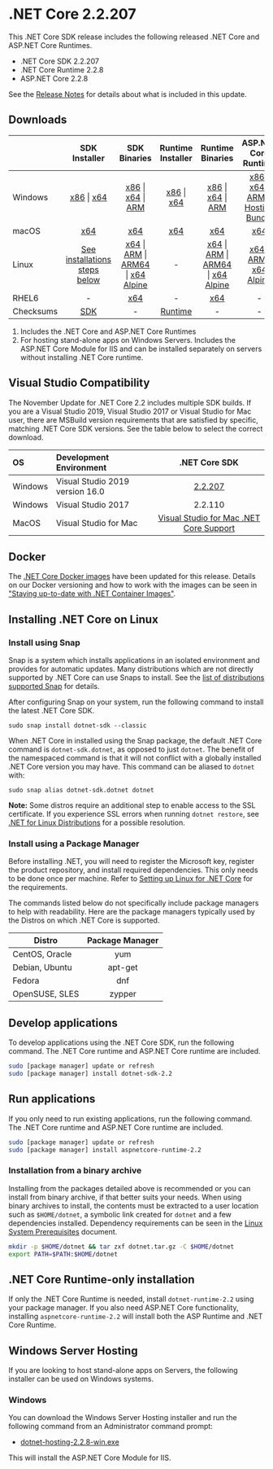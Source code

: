 # .NET Core 2.2.207

This .NET Core SDK release includes the following released .NET Core and ASP.NET Core Runtimes.

* .NET Core SDK 2.2.207
* .NET Core Runtime 2.2.8
* ASP.NET Core 2.2.8

See the [Release Notes](2.2.8.md) for details about what is included in this update.

## Downloads

|           | SDK Installer                        | SDK Binaries                 | Runtime Installer                                        | Runtime Binaries                                 | ASP.NET Core Runtime           |
| --------- | :------------------------------------------:     | :----------------------:                 | :---------------------------:                            | :-------------------------:                      | :-----------------:            |
| Windows   | [x86][dotnet-sdk-win-x86.exe] \| [x64][dotnet-sdk-win-x64.exe] | [x86][dotnet-sdk-win-x86.zip] \| [x64][dotnet-sdk-win-x64.zip] \| [ARM][dotnet-sdk-win-arm.zip] | [x86][dotnet-runtime-win-x86.exe] \| [x64][dotnet-runtime-win-x64.exe] | [x86][dotnet-runtime-win-x86.zip] \| [x64][dotnet-runtime-win-x64.zip] \| [ARM][dotnet-runtime-win-arm.zip] | [x86][aspnetcore-runtime-win-x86.exe] \| [x64][aspnetcore-runtime-win-x64.exe] \| [ARM][aspnetcore-runtime-win-arm.zip] \|; [Hosting Bundle][dotnet-hosting-win.exe] |
| macOS     | [x64][dotnet-sdk-osx-x64.pkg]  | [x64][dotnet-sdk-osx-x64.tar.gz]     | [x64][dotnet-runtime-osx-x64.pkg] | [x64][dotnet-runtime-osx-x64.tar.gz] | [x64][aspnetcore-runtime-osx-x64.tar.gz]|
| Linux     | [See installations steps below][linux-install]   | [x64][dotnet-sdk-linux-x64.tar.gz] \| [ARM][dotnet-sdk-linux-arm.tar.gz] \| [ARM64][dotnet-sdk-linux-arm64.tar.gz] \| [x64 Alpine][dotnet-sdk-linux-musl-x64.tar.gz] | - | [x64][dotnet-runtime-linux-x64.tar.gz] \| [ARM][dotnet-runtime-linux-arm.tar.gz] \| [ARM64][dotnet-runtime-linux-arm64.tar.gz] \| [x64 Alpine][dotnet-runtime-linux-musl-x64.tar.gz] | [x64][aspnetcore-runtime-linux-x64.tar.gz]  \| [ARM][aspnetcore-runtime-linux-arm.tar.gz] \| [x64 Alpine][aspnetcore-runtime-linux-musl-x64.tar.gz] |
| RHEL6     | -                                                | [x64][dotnet-sdk-rhel.6-x64.tar.gz]                    | -                                                        | [x64][dotnet-runtime-rhel.6-x64.tar.gz] | - |
| Checksums | [SDK][checksums-sdk]                             | -                                        | [Runtime][checksums-runtime]                             | - | - |

1. Includes the .NET Core and ASP.NET Core Runtimes
2. For hosting stand-alone apps on Windows Servers. Includes the ASP.NET Core Module for IIS and can be installed separately on servers without installing .NET Core runtime.

## Visual Studio Compatibility

The November Update for .NET Core 2.2 includes multiple SDK builds. If you are a Visual Studio 2019, Visual Studio 2017 or Visual Studio for Mac user, there are MSBuild version requirements that are satisfied by specific, matching .NET Core SDK versions. See the table below to select the correct download.

| OS | Development Environment | .NET Core SDK |
| :-- | :-- | :--: |
| Windows | Visual Studio 2019 version 16.0 | [2.2.207](#downloads) |
| Windows | Visual Studio 2017 | 2.2.110 |
| MacOS | Visual Studio for Mac | [Visual Studio for Mac .NET Core Support](https://learn.microsoft.com/visualstudio/mac/net-core-support) |

## Docker

The [.NET Core Docker images](https://hub.docker.com/r/microsoft/dotnet/) have been updated for this release. Details on our Docker versioning and how to work with the images can be seen in ["Staying up-to-date with .NET Container Images"](https://devblogs.microsoft.com/dotnet/staying-up-to-date-with-net-container-images/).

## Installing .NET Core on Linux

### Install using Snap

Snap is a system which installs applications in an isolated environment and provides for automatic updates. Many distributions which are not directly supported by .NET Core can use Snaps to install. See the [list of distributions supported Snap](https://docs.snapcraft.io/installing-snapd/6735) for details.

After configuring Snap on your system, run the following command to install the latest .NET Core SDK.

`sudo snap install dotnet-sdk --classic`

When .NET Core in installed using the Snap package, the default .NET Core command is `dotnet-sdk.dotnet`, as opposed to just `dotnet`. The benefit of the namespaced command is that it will not conflict with a globally installed .NET Core version you may have. This command can be aliased to `dotnet` with:

`sudo snap alias dotnet-sdk.dotnet dotnet`

**Note:** Some distros require an additional step to enable access to the SSL certificate. If you experience SSL errors when running `dotnet restore`, see [.NET for Linux Distributions](../../../linux.md) for a possible resolution.

### Install using a Package Manager

Before installing .NET, you will need to register the Microsoft key, register the product repository, and install required dependencies. This only needs to be done once per machine. Refer to [Setting up Linux for .NET Core][linux-install] for the requirements.

The commands listed below do not specifically include package managers to help with readability. Here are the package managers typically used by the Distros on which .NET Core is supported.

| Distro | Package Manager  |
| ---             | :----:  |
| CentOS, Oracle  | yum     |
| Debian, Ubuntu  | apt-get |
| Fedora          | dnf     |
| OpenSUSE, SLES  | zypper  |

## Develop applications

To develop applications using the .NET Core SDK, run the following command. The .NET Core runtime and ASP.NET Core runtime are included.

```bash
sudo [package manager] update or refresh
sudo [package manager] install dotnet-sdk-2.2
```

## Run applications

If you only need to run existing applications, run the following command. The .NET Core runtime and ASP.NET Core runtime are included.

```bash
sudo [package manager] update or refresh
sudo [package manager] install aspnetcore-runtime-2.2
```

### Installation from a binary archive

Installing from the packages detailed above is recommended or you can install from binary archive, if that better suits your needs. When using binary archives to install, the contents must be extracted to a user location such as `$HOME/dotnet`, a symbolic link created for `dotnet` and a few dependencies installed.
Dependency requirements can be seen in the [Linux System Prerequisites](https://github.com/dotnet/core/blob/main/linux.md) document.

```bash
mkdir -p $HOME/dotnet && tar zxf dotnet.tar.gz -C $HOME/dotnet
export PATH=$PATH:$HOME/dotnet
```

## .NET Core Runtime-only installation

If only the .NET Core Runtime is needed, install `dotnet-runtime-2.2` using your package manager. If you also need ASP.NET Core functionality, installing `aspnetcore-runtime-2.2` will install both the ASP Runtime and .NET Core Runtime.

## Windows Server Hosting

If you are looking to host stand-alone apps on Servers, the following installer can be used on Windows systems.

### Windows

You can download the Windows Server Hosting installer and run the following command from an Administrator command prompt:

* [dotnet-hosting-2.2.8-win.exe][dotnet-hosting-win.exe]

This will install the ASP.NET Core Module for IIS.

[checksums-runtime]: https://builds.dotnet.microsoft.com/dotnet/checksums/2.2.8-sha.txt
[checksums-sdk]: https://builds.dotnet.microsoft.com/dotnet/checksums/2.2.8-sha.txt

[linux-install]: https://learn.microsoft.com/dotnet/core/install/linux

[//]: # ( Runtime 2.2.8)
[dotnet-runtime-linux-arm.tar.gz]: https://download.visualstudio.microsoft.com/download/pr/97595553-470b-45bc-842d-aff8da46d4c4/46ee25ac85e4844df0e7f0fb9229755c/dotnet-runtime-2.2.8-linux-arm.tar.gz
[dotnet-runtime-linux-arm64.tar.gz]: https://download.visualstudio.microsoft.com/download/pr/8595cc08-1588-4e28-b765-1201b447c99b/342cf07ff5e3adb396d17da2de0d359b/dotnet-runtime-2.2.8-linux-arm64.tar.gz
[dotnet-runtime-linux-musl-x64.tar.gz]: https://download.visualstudio.microsoft.com/download/pr/f5e25e07-9934-4323-9f8b-164e2a829063/d95bd8e5f1dd52168ebf4fb9594507b1/dotnet-runtime-2.2.8-linux-musl-x64.tar.gz
[dotnet-runtime-linux-x64.tar.gz]: https://download.visualstudio.microsoft.com/download/pr/3fbca771-e7d3-45bf-8e77-cfc1c5c41810/e118d44f5a6df21714abd8316e2e042b/dotnet-runtime-2.2.8-linux-x64.tar.gz
[dotnet-runtime-osx-x64.pkg]: https://download.visualstudio.microsoft.com/download/pr/fcec560f-0ae9-4d60-8528-13a11150805a/97c10e386a0cb1a7c2312fcf7bf87823/dotnet-runtime-2.2.8-osx-x64.pkg
[dotnet-runtime-osx-x64.tar.gz]: https://download.visualstudio.microsoft.com/download/pr/bbd4e493-6eed-45e8-90ed-7be0f1270c7a/2d19adb63887d3b02301361117bbe4f5/dotnet-runtime-2.2.8-osx-x64.tar.gz
[dotnet-runtime-rhel.6-x64.tar.gz]: https://download.visualstudio.microsoft.com/download/pr/fcefad8a-38da-4f06-8039-8b6053cd5d84/4548d460aac1744ad6ddd253bbb4422d/dotnet-runtime-2.2.8-rhel.6-x64.tar.gz
[dotnet-runtime-win-arm.zip]: https://download.visualstudio.microsoft.com/download/pr/584be079-dde5-465d-9f9b-04183458dd07/a666047a3ae292cb97d74e466320e600/dotnet-runtime-2.2.8-win-arm.zip
[dotnet-runtime-win-x64.exe]: https://download.visualstudio.microsoft.com/download/pr/4e14a32d-cf57-42ce-964f-fa40c7d11dde/95cf2d91312fc495bc25ad9137d42698/dotnet-runtime-2.2.8-win-x64.exe
[dotnet-runtime-win-x64.zip]: https://download.visualstudio.microsoft.com/download/pr/79365951-b51b-487e-a03c-6ffeb3a5f3ad/ce9eb59ba8a76621d5e76614b0c9e97d/dotnet-runtime-2.2.8-win-x64.zip
[dotnet-runtime-win-x86.exe]: https://download.visualstudio.microsoft.com/download/pr/930685bc-ac92-4149-b4f0-b0b26d480418/c03bbed24f87e66281b5ff99ceecbb0b/dotnet-runtime-2.2.8-win-x86.exe
[dotnet-runtime-win-x86.zip]: https://download.visualstudio.microsoft.com/download/pr/33751b42-f854-4d55-b2ff-3f0d09a88cf7/0c268c32f7730e90bd0a370be6699bf6/dotnet-runtime-2.2.8-win-x86.zip

[//]: # ( WindowsDesktop 2.2.8)

[//]: # ( ASP 2.2.8)
[aspnetcore-runtime-linux-arm.tar.gz]: https://download.visualstudio.microsoft.com/download/pr/9fcb0171-11d7-40e6-a2e8-2357813bf6bd/becdd52523d5a6782ded8febd2c487a0/aspnetcore-runtime-2.2.8-linux-arm.tar.gz
[aspnetcore-runtime-linux-musl-x64.tar.gz]: https://download.visualstudio.microsoft.com/download/pr/981063ac-98de-4622-9da7-c9df5a2547b5/ebc5edcac0759ad87f478c92f36a9a0c/aspnetcore-runtime-2.2.8-linux-musl-x64.tar.gz
[aspnetcore-runtime-linux-x64.tar.gz]: https://download.visualstudio.microsoft.com/download/pr/e716faa4-345c-45a7-bd1f-860cdf422b75/fa8e57167f3bd4bf20b8b60992cf184f/aspnetcore-runtime-2.2.8-linux-x64.tar.gz
[aspnetcore-runtime-osx-x64.tar.gz]: https://download.visualstudio.microsoft.com/download/pr/e73aa371-90fd-488c-805a-649a324ea853/611a4a5bd4da4a950387eea27e0b588a/aspnetcore-runtime-2.2.8-osx-x64.tar.gz
[aspnetcore-runtime-win-arm.zip]: https://download.visualstudio.microsoft.com/download/pr/344af0cd-5fd8-427b-a438-b94d1973fdcc/54291ccaa6049a63a811bb52d0eb94e6/aspnetcore-runtime-2.2.8-win-arm.zip
[aspnetcore-runtime-win-x64.exe]: https://download.visualstudio.microsoft.com/download/pr/068d05e8-a0cf-4584-9422-b77f34f1e98e/de70e92721a05c6148619993cbf1376b/aspnetcore-runtime-2.2.8-win-x64.exe
[aspnetcore-runtime-win-x86.exe]: https://download.visualstudio.microsoft.com/download/pr/53eefcbe-83a9-42ce-b529-9ef7672c5508/b3e9c4afc183b447044703dbc8edf71d/aspnetcore-runtime-2.2.8-win-x86.exe
[dotnet-hosting-win.exe]: https://download.visualstudio.microsoft.com/download/pr/ba001109-03c6-45ef-832c-c4dbfdb36e00/e3413f9e47e13f1e4b1b9cf2998bc613/dotnet-hosting-2.2.8-win.exe

[//]: # ( SDK 2.2.207 )
[dotnet-sdk-linux-arm.tar.gz]: https://download.visualstudio.microsoft.com/download/pr/fca1c415-b70c-4134-8844-ea947f410aad/901a86c12be90a67ec37cd0cc59d5070/dotnet-sdk-2.2.207-linux-arm.tar.gz
[dotnet-sdk-linux-arm64.tar.gz]: https://download.visualstudio.microsoft.com/download/pr/18738093-b024-4353-96c2-4e1d2285a5e4/5e86ebbca79e71486aa2b18af0214ae9/dotnet-sdk-2.2.207-linux-arm64.tar.gz
[dotnet-sdk-linux-musl-x64.tar.gz]: https://download.visualstudio.microsoft.com/download/pr/c72122bd-38f5-4c98-b585-b8aaf57ecc6e/c89d7774a430e163d801753654f33972/dotnet-sdk-2.2.207-linux-musl-x64.tar.gz
[dotnet-sdk-linux-x64.tar.gz]: https://download.visualstudio.microsoft.com/download/pr/022d9abf-35f0-4fd5-8d1c-86056df76e89/477f1ebb70f314054129a9f51e9ec8ec/dotnet-sdk-2.2.207-linux-x64.tar.gz
[dotnet-sdk-osx-x64.pkg]: https://download.visualstudio.microsoft.com/download/pr/cb2d65e1-ad90-4416-8e6a-3755f92ba39f/f498aca4950a038d6fc55cca75eca630/dotnet-sdk-2.2.207-osx-x64.pkg
[dotnet-sdk-osx-x64.tar.gz]: https://download.visualstudio.microsoft.com/download/pr/5b8d25c1-85e1-4b18-8d96-b14115586319/78ff638656c3a90324e810f8dd157422/dotnet-sdk-2.2.207-osx-x64.tar.gz
[dotnet-sdk-rhel.6-x64.tar.gz]: https://download.visualstudio.microsoft.com/download/pr/2b9ec838-2e6e-40cd-a57a-885e56904329/959135d11fd608afea316c01f73e9490/dotnet-sdk-2.2.207-rhel.6-x64.tar.gz
[dotnet-sdk-win-arm.zip]: https://download.visualstudio.microsoft.com/download/pr/4ce7496a-fa96-4fbd-9259-f5ad6f9fbcd4/7a4176c05032d8b28cb3a7e830876c22/dotnet-sdk-2.2.207-win-arm.zip
[dotnet-sdk-win-x64.exe]: https://download.visualstudio.microsoft.com/download/pr/279de74e-f7e3-426b-94d8-7f31d32a129c/e83e8c4c49bcb720def67a5c8fe0d8df/dotnet-sdk-2.2.207-win-x64.exe
[dotnet-sdk-win-x64.zip]: https://download.visualstudio.microsoft.com/download/pr/e0d4bd70-9dd2-40a3-9e6e-64af9721f3e3/2324e93d2152efd009f242a1723685c3/dotnet-sdk-2.2.207-win-x64.zip
[dotnet-sdk-win-x86.exe]: https://download.visualstudio.microsoft.com/download/pr/982e7a87-d652-4db0-b64b-cb14eaf17564/f920534ef0bfac0f0e2553b0428e45fd/dotnet-sdk-2.2.207-win-x86.exe
[dotnet-sdk-win-x86.zip]: https://download.visualstudio.microsoft.com/download/pr/1d1cc3a2-efb5-4810-8fcf-e6413945b4ad/e335d27e9ab47de259aa2f22db7a4e60/dotnet-sdk-2.2.207-win-x86.zip
